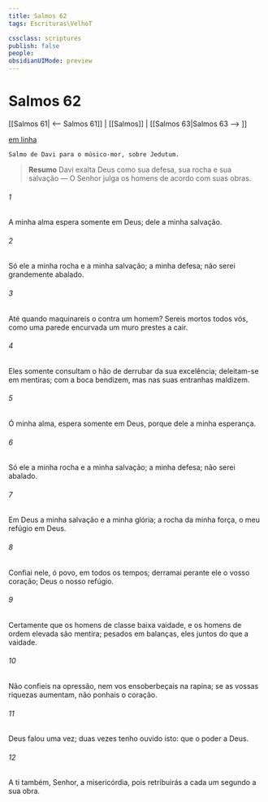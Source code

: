 ```yaml
---
title: Salmos 62
tags: Escrituras\VelhoT

cssclass: scriptures
publish: false
people:
obsidianUIMode: preview
---
```


# Salmos 62
[[Salmos 61| <-- Salmos 61]] | [[Salmos]] | [[Salmos 63|Salmos 63 --> ]]

[em linha](https://churchofjesuschrist.org/study/scriptures/ot/ps/62?lang=por)

```
Salmo de Davi para o músico-mor, sobre Jedutum.
```

> __Resumo__
Davi exalta Deus como sua defesa, sua rocha e sua salvação — O Senhor julga os homens de acordo com suas obras.

###### 1 
A minha alma espera somente em Deus; dele  a minha salvação.

###### 2 
Só ele  a minha rocha e a minha salvação;  a minha defesa; não serei grandemente abalado.

###### 3 
Até quando maquinareis o  contra um homem? Sereis mortos todos vós,  como uma parede encurvada  um muro prestes a cair.

###### 4 
Eles somente consultam  o hão de derrubar da sua excelência; deleitam-se em mentiras; com a boca bendizem, mas nas suas entranhas maldizem. 

###### 5 
Ó minha alma, espera somente em Deus, porque dele  a minha esperança.

###### 6 
Só ele  a minha rocha e a minha salvação;  a minha defesa; não serei abalado.

###### 7 
Em Deus  a minha salvação e a minha glória; a rocha da minha força,  o meu refúgio  em Deus.

###### 8 
Confiai nele, ó povo, em todos os tempos; derramai perante ele o vosso coração; Deus  o nosso refúgio. 

###### 9 
Certamente que os homens de classe baixa  vaidade, e os homens de ordem elevada são mentira; pesados em balanças, eles juntos  do que a vaidade.

###### 10 
Não confieis na opressão, nem vos ensoberbeçais na rapina; se as vossas riquezas aumentam, não ponhais  o coração.

###### 11 
Deus falou uma vez; duas vezes tenho ouvido isto: que o poder  a Deus.

###### 12 
A ti também, Senhor,  a misericórdia, pois retribuirás a cada um segundo a sua obra.

